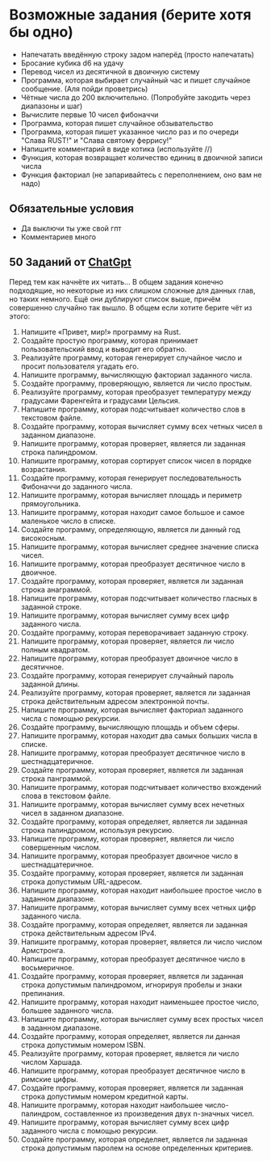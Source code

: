 # Возможные задания (берите хотя бы одно)

 - Напечатать введённую строку задом наперёд (просто напечатать)
 - Бросание кубика d6 на удачу
 - Перевод чисел из десятичной в двоичную систему
 - Программа, которая выбирает случайный час и пишет случайное сообщение. (Аля пойди проветрись)
 - Чётные числа до 200 включительно. (Попробуйте закодить через диапазоны и шаг)
 - Вычислите первые 10 чисел фибоначчи
 - Программа, которая пишет случайное обзывательство
 - Программа, которая пишет указанное число раз и по очереди "Слава RUST!" и "Слава святому феррису!"
 - Напишите комментарий в виде котика (используйте //)
 - Функция, которая возвращает количество единиц в двоичной записи числа
 - Функция факториал (не запаривайтесь с переполнением, оно вам не надо)

## Обязательные условия

 - Да выключи ты уже свой гпт
 - Комментариев много

## 50 Заданий от [ChatGpt](https://www.phind.com)

Перед тем как начнёте их читать... В общем задания конечно подходящие, но
некоторые из них слишком сложные для данных глав, но таких немного. Ещё
они дублируют список выше, причём совершенно случайно так вышло. В общем
если хотите берите чёт из этого:

1. Напишите «Привет, мир!» программу на Rust.
2. Создайте простую программу, которая принимает пользовательский ввод и выводит его обратно.
3. Реализуйте программу, которая генерирует случайное число и просит пользователя угадать его.
4. Напишите программу, вычисляющую факториал заданного числа.
5. Создайте программу, проверяющую, является ли число простым.
6. Реализуйте программу, которая преобразует температуру между градусами Фаренгейта и градусами Цельсия.
7. Напишите программу, которая подсчитывает количество слов в текстовом файле.
8. Создайте программу, которая вычисляет сумму всех четных чисел в заданном диапазоне.
9. Напишите программу, которая проверяет, является ли заданная строка палиндромом.
10. Напишите программу, которая сортирует список чисел в порядке возрастания.
11. Создайте программу, которая генерирует последовательность Фибоначчи до заданного числа.
12. Напишите программу, которая вычисляет площадь и периметр прямоугольника.
13. Напишите программу, которая находит самое большое и самое маленькое число в списке.
14. Создайте программу, определяющую, является ли данный год високосным.
15. Напишите программу, которая вычисляет среднее значение списка чисел.
16. Напишите программу, которая преобразует десятичное число в двоичное.
17. Создайте программу, которая проверяет, является ли заданная строка анаграммой.
18. Напишите программу, которая подсчитывает количество гласных в заданной строке.
19. Напишите программу, которая вычисляет сумму всех цифр заданного числа.
20. Создайте программу, которая переворачивает заданную строку.
21. Напишите программу, которая проверяет, является ли число полным квадратом.
22. Напишите программу, которая преобразует двоичное число в десятичное.
23. Создайте программу, которая генерирует случайный пароль заданной длины.
24. Реализуйте программу, которая проверяет, является ли заданная строка действительным адресом электронной почты.
25. Напишите программу, которая вычисляет факториал заданного числа с помощью рекурсии.
26. Создайте программу, вычисляющую площадь и объем сферы.
27. Напишите программу, которая находит два самых больших числа в списке.
28. Напишите программу, которая преобразует десятичное число в шестнадцатеричное.
29. Создайте программу, которая проверяет, является ли заданная строка панграммой.
30. Напишите программу, которая подсчитывает количество вхождений слова в текстовом файле.
31. Напишите программу, которая вычисляет сумму всех нечетных чисел в заданном диапазоне.
32. Создайте программу, которая определяет, является ли заданная строка палиндромом, используя рекурсию.
33. Напишите программу, которая проверяет, является ли число совершенным числом.
34. Напишите программу, которая преобразует двоичное число в шестнадцатеричное.
35. Создайте программу, которая проверяет, является ли заданная строка допустимым URL-адресом.
36. Напишите программу, которая находит наибольшее простое число в заданном диапазоне.
37. Напишите программу, которая вычисляет сумму всех четных цифр заданного числа.
38. Создайте программу, которая определяет, является ли заданная строка действительным адресом IPv4.
39. Напишите программу, которая проверяет, является ли число числом Армстронга.
40. Напишите программу, которая преобразует десятичное число в восьмеричное.
41. Создайте программу, которая проверяет, является ли заданная строка допустимым палиндромом, игнорируя пробелы и знаки препинания.
42. Напишите программу, которая находит наименьшее простое число, большее заданного числа.
43. Напишите программу, которая вычисляет сумму всех простых чисел в заданном диапазоне.
44. Создайте программу, которая определяет, является ли данная строка допустимым номером ISBN.
45. Реализуйте программу, которая проверяет, является ли число числом Харшада.
46. Напишите программу, которая преобразует десятичное число в римские цифры.
47. Создайте программу, которая проверяет, является ли заданная строка допустимым номером кредитной карты.
48. Напишите программу, которая находит наибольшее число-палиндром, составленное из произведения двух n-значных чисел.
49. Напишите программу, которая вычисляет сумму всех цифр заданного числа с помощью рекурсии.
50. Создайте программу, которая определяет, является ли заданная строка допустимым паролем на основе определенных критериев.
